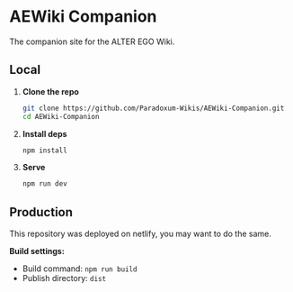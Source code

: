 # AEWiki Companion
The companion site for the ALTER EGO Wiki.

## Local
1. **Clone the repo**
   ```bash
   git clone https://github.com/Paradoxum-Wikis/AEWiki-Companion.git
   cd AEWiki-Companion
   ```

2. **Install deps**
   ```bash
   npm install
   ```

3. **Serve**
   ```bash
   npm run dev
   ```

## Production
This repository was deployed on netlify, you may want to do the same.

**Build settings:**
   - Build command: `npm run build`
   - Publish directory: `dist`